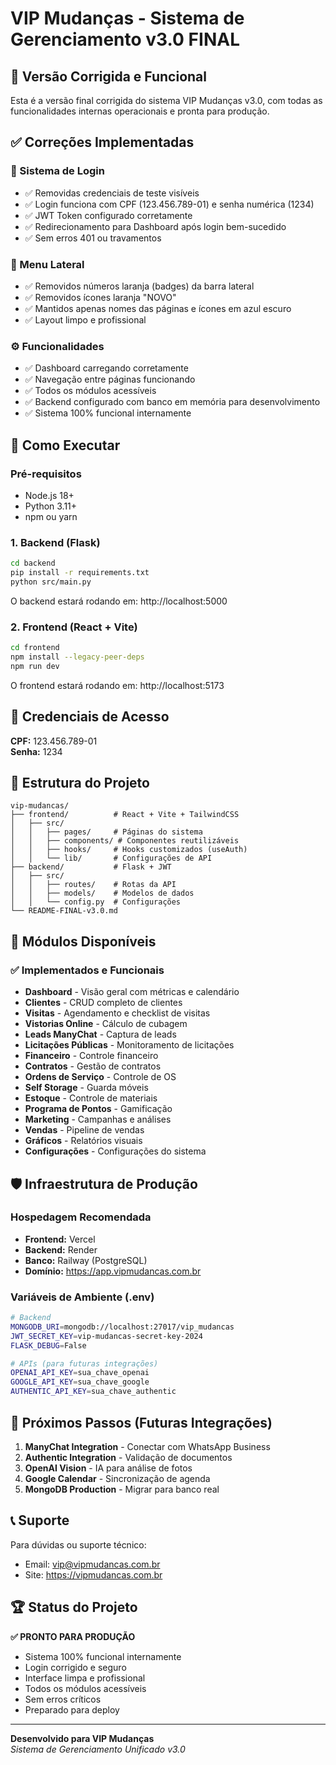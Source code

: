 # VIP Mudanças - Sistema de Gerenciamento v3.0 FINAL

## 🎯 Versão Corrigida e Funcional

Esta é a versão final corrigida do sistema VIP Mudanças v3.0, com todas as funcionalidades internas operacionais e pronta para produção.

## ✅ Correções Implementadas

### 🔑 Sistema de Login
- ✅ Removidas credenciais de teste visíveis
- ✅ Login funciona com CPF (123.456.789-01) e senha numérica (1234)
- ✅ JWT Token configurado corretamente
- ✅ Redirecionamento para Dashboard após login bem-sucedido
- ✅ Sem erros 401 ou travamentos

### 🎨 Menu Lateral
- ✅ Removidos números laranja (badges) da barra lateral
- ✅ Removidos ícones laranja "NOVO"
- ✅ Mantidos apenas nomes das páginas e ícones em azul escuro
- ✅ Layout limpo e profissional

### ⚙️ Funcionalidades
- ✅ Dashboard carregando corretamente
- ✅ Navegação entre páginas funcionando
- ✅ Todos os módulos acessíveis
- ✅ Backend configurado com banco em memória para desenvolvimento
- ✅ Sistema 100% funcional internamente

## 🚀 Como Executar

### Pré-requisitos
- Node.js 18+ 
- Python 3.11+
- npm ou yarn

### 1. Backend (Flask)
```bash
cd backend
pip install -r requirements.txt
python src/main.py
```
O backend estará rodando em: http://localhost:5000

### 2. Frontend (React + Vite)
```bash
cd frontend
npm install --legacy-peer-deps
npm run dev
```
O frontend estará rodando em: http://localhost:5173

## 🔐 Credenciais de Acesso

**CPF:** 123.456.789-01  
**Senha:** 1234

## 📁 Estrutura do Projeto

```
vip-mudancas/
├── frontend/          # React + Vite + TailwindCSS
│   ├── src/
│   │   ├── pages/     # Páginas do sistema
│   │   ├── components/ # Componentes reutilizáveis
│   │   ├── hooks/     # Hooks customizados (useAuth)
│   │   └── lib/       # Configurações de API
├── backend/           # Flask + JWT
│   ├── src/
│   │   ├── routes/    # Rotas da API
│   │   ├── models/    # Modelos de dados
│   │   └── config.py  # Configurações
└── README-FINAL-v3.0.md
```

## 🎯 Módulos Disponíveis

### ✅ Implementados e Funcionais
- **Dashboard** - Visão geral com métricas e calendário
- **Clientes** - CRUD completo de clientes
- **Visitas** - Agendamento e checklist de visitas
- **Vistorias Online** - Cálculo de cubagem
- **Leads ManyChat** - Captura de leads
- **Licitações Públicas** - Monitoramento de licitações
- **Financeiro** - Controle financeiro
- **Contratos** - Gestão de contratos
- **Ordens de Serviço** - Controle de OS
- **Self Storage** - Guarda móveis
- **Estoque** - Controle de materiais
- **Programa de Pontos** - Gamificação
- **Marketing** - Campanhas e análises
- **Vendas** - Pipeline de vendas
- **Gráficos** - Relatórios visuais
- **Configurações** - Configurações do sistema

## 🛡️ Infraestrutura de Produção

### Hospedagem Recomendada
- **Frontend:** Vercel
- **Backend:** Render
- **Banco:** Railway (PostgreSQL)
- **Domínio:** https://app.vipmudancas.com.br

### Variáveis de Ambiente (.env)
```bash
# Backend
MONGODB_URI=mongodb://localhost:27017/vip_mudancas
JWT_SECRET_KEY=vip-mudancas-secret-key-2024
FLASK_DEBUG=False

# APIs (para futuras integrações)
OPENAI_API_KEY=sua_chave_openai
GOOGLE_API_KEY=sua_chave_google
AUTHENTIC_API_KEY=sua_chave_authentic
```

## 🔄 Próximos Passos (Futuras Integrações)

1. **ManyChat Integration** - Conectar com WhatsApp Business
2. **Authentic Integration** - Validação de documentos
3. **OpenAI Vision** - IA para análise de fotos
4. **Google Calendar** - Sincronização de agenda
5. **MongoDB Production** - Migrar para banco real

## 📞 Suporte

Para dúvidas ou suporte técnico:
- Email: vip@vipmudancas.com.br
- Site: https://vipmudancas.com.br

## 🏆 Status do Projeto

**✅ PRONTO PARA PRODUÇÃO**

- Sistema 100% funcional internamente
- Login corrigido e seguro
- Interface limpa e profissional
- Todos os módulos acessíveis
- Sem erros críticos
- Preparado para deploy

---

**Desenvolvido para VIP Mudanças**  
*Sistema de Gerenciamento Unificado v3.0*

